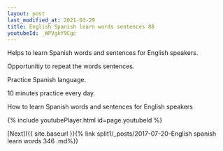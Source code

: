 ```yaml
---
layout: post
last_modified_at: 2021-03-29
title: English Spanish learn words sentences 88 
youtubeId: _WPVgkY9Cgc
---
```

 
 
Helps to learn Spanish words and sentences for English speakers.

Opportunitiy to repeat the words sentences. 

Practice Spanish language. 
 
10 minutes practice every day. 
 
How to learn Spanish words and sentences for English speakers 
 
{% include youtubePlayer.html id=page.youtubeId %}
 
 
[Next]({{ site.baseurl }}{% link  split1/_posts/2017-07-20-English spanish learn words 346 .md%})
 
